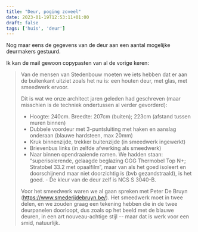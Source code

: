 ```yaml
---
title: "Deur, poging zoveel"
date: 2023-01-19T12:53:11+01:00
draft: false
tags: ['huis', 'deur']
---
```


Nog maar eens de gegevens van de deur aan een aantal mogelijke deurmakers gestuurd. 

Ik kan de mail gewoon copypasten van al de vorige keren: 

<blockquote>
Van de mensen van Stedenbouw moeten we iets hebben dat er aan de buitenkant uitziet zoals het nu is: een houten deur, met glas, met smeedwerk ervoor. 

Dit is wat we onze architect jaren geleden had geschreven (maar misschien is de techniek ondertussen al verder gevorderd):

- Hoogte: 240cm. Breedte: 207cm (buiten); 223cm (afstand tussen muren binnen)
- Dubbele voordeur met 3-puntsluiting met haken en aanslag onderaan (blauwe hardsteen, max 20mm)
- Kruk binnenzijde, trekker buitenzijde (in smeedwerk ingewerkt)
- Brievenbus links (in zelfde afwerking als smeedwerk)
- Naar binnen opendraaiende ramen. We hadden staan: “superisolerende, gelaagde beglazing GGG Thermobel Top N+; Stratobel 33.2 met opaalfilm”, maar van als het goed isoleert en doorschijnend maar niet doorzichtig is (bvb gezandstraald), is het goed. - De kleur van de deur zelf is NCS S 3040-B.

Voor het smeedwerk waren we al gaan spreken met Peter De Bruyn (https://www.smederijdebruyn.be/). Het smeedwerk moet in twee delen, en we zouden graag een tekening hebben die in de twee deurpanelen doorloopt, dus zoals op het beeld met de blauwe deuren, in een art nouveau-achtige stijl -- maar dat is werk voor een smid, natuurlijk. 
</blockquote>